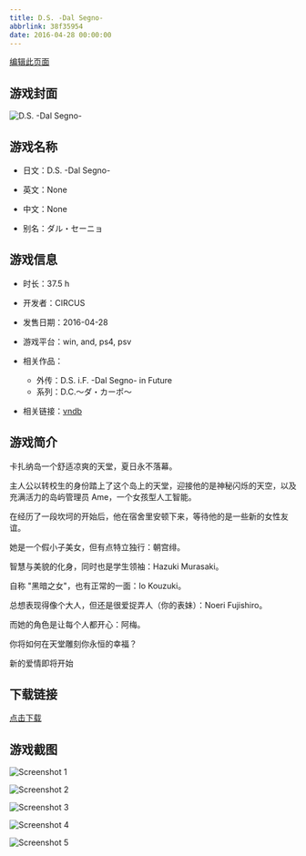 ```yaml
---
title: D.S. -Dal Segno-
abbrlink: 38f35954
date: 2016-04-28 00:00:00
---
```

[编辑此页面](https://github.com/ACG-3/ADV3-source/blob/main/source/_posts/games/Dal%20Segno.md)

## 游戏封面

![D.S. -Dal Segno-](https%3A//pan.timero.xyz/onedrive/img_lib_001/Dal%20Segno_cover.avif)


## 游戏名称

- 日文：D.S. -Dal Segno-
- 英文：None
- 中文：None

- 别名：ダル・セーニョ


## 游戏信息

- 时长：37.5 h
- 开发者：CIRCUS
- 发售日期：2016-04-28
- 游戏平台：win, and, ps4, psv
- 相关作品：
   - 外传：D.S. i.F. -Dal Segno- in Future
   - 系列：D.C.～ダ・カーポ～

- 相关链接：[vndb](https://vndb.org/v17742)


## 游戏简介

卡扎纳岛一个舒适凉爽的天堂，夏日永不落幕。

主人公以转校生的身份踏上了这个岛上的天堂，迎接他的是神秘闪烁的天空，以及充满活力的岛屿管理员 Ame，一个女孩型人工智能。

在经历了一段坎坷的开始后，他在宿舍里安顿下来，等待他的是一些新的女性友谊。

她是一个假小子美女，但有点特立独行：朝宫绯。

智慧与美貌的化身，同时也是学生领袖：Hazuki Murasaki。

自称 "黑暗之女"，也有正常的一面：Io Kouzuki。

总想表现得像个大人，但还是很爱捉弄人（你的表妹）：Noeri Fujishiro。

而她的角色是让每个人都开心：阿梅。

你将如何在天堂雕刻你永恒的幸福？

新的爱情即将开始




## 下载链接

[点击下载](https://pan.timero.xyz/onedrive/adv_lib_001/Dal%20Segno)


## 游戏截图


![Screenshot 1](https%3A//pan.timero.xyz/onedrive/img_lib_001/Dal%20Segno_Screenshot_1.avif)

![Screenshot 2](https%3A//pan.timero.xyz/onedrive/img_lib_001/Dal%20Segno_Screenshot_2.avif)

![Screenshot 3](https%3A//pan.timero.xyz/onedrive/img_lib_001/Dal%20Segno_Screenshot_3.avif)

![Screenshot 4](https%3A//pan.timero.xyz/onedrive/img_lib_001/Dal%20Segno_Screenshot_4.avif)

![Screenshot 5](https%3A//pan.timero.xyz/onedrive/img_lib_001/Dal%20Segno_Screenshot_5.avif)

